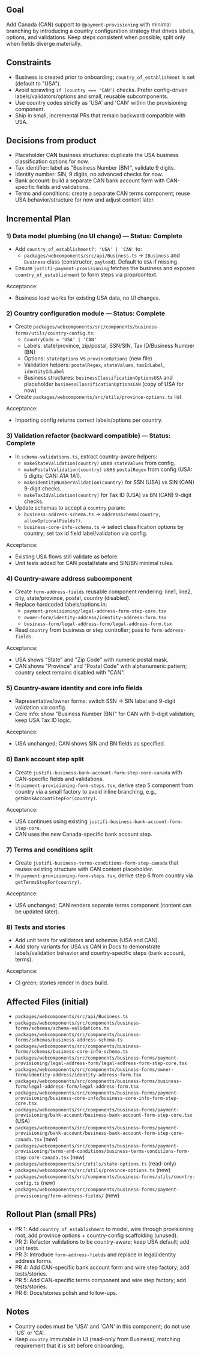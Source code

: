 ## Goal
Add Canada (CAN) support to `@payment-provisioning` with minimal branching by introducing a country configuration strategy that drives labels, options, and validations. Keep steps consistent when possible; split only when fields diverge materially.

## Constraints
- Business is created prior to onboarding; `country_of_establishment` is set (default to "USA").
- Avoid sprawling `if (country === 'CAN')` checks. Prefer config-driven labels/validators/options and small, reusable subcomponents.
- Use country codes strictly as 'USA' and 'CAN' within the provisioning component.
- Ship in small, incremental PRs that remain backward compatible with USA.

## Decisions from product
- Placeholder CAN business structures: duplicate the USA business classification options for now.
- Tax identifier: label as "Business Number (BN)", validate 9 digits.
- Identity number: SIN, 9 digits, no advanced checks for now.
- Bank account: build a separate CAN bank account form with CAN-specific fields and validations.
- Terms and conditions: create a separate CAN terms component; reuse USA behavior/structure for now and adjust content later.

## Incremental Plan

### 1) Data model plumbing (no UI change) — Status: Complete
- Add `country_of_establishment?: 'USA' | 'CAN'` to:
  - `packages/webcomponents/src/api/Business.ts` → `IBusiness` and `Business` class (constructor, `payload`). Default to `USA` if missing.
- Ensure `justifi-payment-provisioning` fetches the business and exposes `country_of_establishment` to form steps via prop/context.

Acceptance:
- Business load works for existing USA data, no UI changes.

### 2) Country configuration module — Status: Complete
- Create `packages/webcomponents/src/components/business-forms/utils/country-config.ts`:
  - `CountryCode = 'USA' | 'CAN'`
  - Labels: state/province, zip/postal, SSN/SIN, Tax ID/Business Number (BN)
  - Options: `stateOptions` vs `provinceOptions` (new file)
  - Validation helpers: `postalRegex`, `stateValues`, `taxIdLabel`, `identityIdLabel`
  - Business structures: `businessClassificationOptionsUSA` and placeholder `businessClassificationOptionsCAN` (copy of USA for now)
- Create `packages/webcomponents/src/utils/province-options.ts` list.

Acceptance:
- Importing config returns correct labels/options per country.

### 3) Validation refactor (backward compatible) — Status: Complete
- In `schema-validations.ts`, extract country-aware helpers:
  - `makeStateValidation(country)` uses `stateValues` from config.
  - `makePostalValidation(country)` uses `postalRegex` from config (USA: 5 digits; CAN: A1A 1A1).
  - `makeIdentityNumberValidation(country)` for SSN (USA) vs SIN (CAN) 9-digit checks.
  - `makeTaxIdValidation(country)` for Tax ID (USA) vs BN (CAN) 9-digit checks.
- Update schemas to accept a `country` param:
  - `business-address-schema.ts` → `addressSchema(country, allowOptionalFields?)`.
  - `business-core-info-schema.ts` → select classification options by country; set tax id field label/validation via config.

Acceptance:
- Existing USA flows still validate as before.
- Unit tests added for CAN postal/state and SIN/BN minimal rules.

### 4) Country-aware address subcomponent
- Create `form-address-fields` reusable component rendering: line1, line2, city, state/province, postal, country (disabled).
- Replace hardcoded labels/options in:
  - `payment-provisioning/legal-address-form-step-core.tsx`
  - `owner-form/identity-address/identity-address-form.tsx`
  - `business-form/legal-address-form/legal-address-form.tsx`
- Read `country` from business or step controller; pass to `form-address-fields`.

Acceptance:
- USA shows "State" and "Zip Code" with numeric postal mask.
- CAN shows "Province" and "Postal Code" with alphanumeric pattern; country select remains disabled with "CAN".

### 5) Country-aware identity and core info fields
- Representative/owner forms: switch SSN → SIN label and 9-digit validation via config.
- Core info: show "Business Number (BN)" for CAN with 9-digit validation; keep USA Tax ID logic.

Acceptance:
- USA unchanged; CAN shows SIN and BN fields as specified.

### 6) Bank account step split
- Create `justifi-business-bank-account-form-step-core-canada` with CAN-specific fields and validations.
- In `payment-provisioning-form-steps.tsx`, derive step 5 component from country via a small factory to avoid inline branching, e.g., `getBankAccountStepFor(country)`.

Acceptance:
- USA continues using existing `justifi-business-bank-account-form-step-core`.
- CAN uses the new Canada-specific bank account step.

### 7) Terms and conditions split
- Create `justifi-business-terms-conditions-form-step-canada` that reuses existing structure with CAN content placeholder.
- In `payment-provisioning-form-steps.tsx`, derive step 6 from country via `getTermsStepFor(country)`.

Acceptance:
- USA unchanged; CAN renders separate terms component (content can be updated later).

### 8) Tests and stories
- Add unit tests for validators and schemas (USA and CAN).
- Add story variants for USA vs CAN in Docs to demonstrate labels/validation behavior and country-specific steps (bank account, terms).

Acceptance:
- CI green; stories render in docs build.

## Affected Files (initial)
- `packages/webcomponents/src/api/Business.ts`
- `packages/webcomponents/src/components/business-forms/schemas/schema-validations.ts`
- `packages/webcomponents/src/components/business-forms/schemas/business-address-schema.ts`
- `packages/webcomponents/src/components/business-forms/schemas/business-core-info-schema.ts`
- `packages/webcomponents/src/components/business-forms/payment-provisioning/legal-address-form/legal-address-form-step-core.tsx`
- `packages/webcomponents/src/components/business-forms/owner-form/identity-address/identity-address-form.tsx`
- `packages/webcomponents/src/components/business-forms/business-form/legal-address-form/legal-address-form.tsx`
- `packages/webcomponents/src/components/business-forms/payment-provisioning/business-core-info/business-core-info-form-step-core.tsx`
- `packages/webcomponents/src/components/business-forms/payment-provisioning/bank-account/business-bank-account-form-step-core.tsx` (USA)
- `packages/webcomponents/src/components/business-forms/payment-provisioning/bank-account/business-bank-account-form-step-core-canada.tsx` (new)
- `packages/webcomponents/src/components/business-forms/payment-provisioning/terms-and-conditions/business-terms-conditions-form-step-core-canada.tsx` (new)
- `packages/webcomponents/src/utils/state-options.ts` (read-only)
- `packages/webcomponents/src/utils/province-options.ts` (new)
- `packages/webcomponents/src/components/business-forms/utils/country-config.ts` (new)
- `packages/webcomponents/src/components/business-forms/payment-provisioning/form-address-fields/` (new)

## Rollout Plan (small PRs)
- PR 1: Add `country_of_establishment` to model, wire through provisioning root, add province options + country-config scaffolding (unused).
- PR 2: Refactor validations to be country-aware; keep USA default; add unit tests.
- PR 3: Introduce `form-address-fields` and replace in legal/identity address forms.
- PR 4: Add CAN-specific bank account form and wire step factory; add tests/stories.
- PR 5: Add CAN-specific terms component and wire step factory; add tests/stories.
- PR 6: Docs/stories polish and follow-ups.

## Notes
- Country codes must be 'USA' and 'CAN' in this component; do not use 'US' or 'CA'.
- Keep `country` immutable in UI (read-only from Business), matching requirement that it is set before onboarding.
